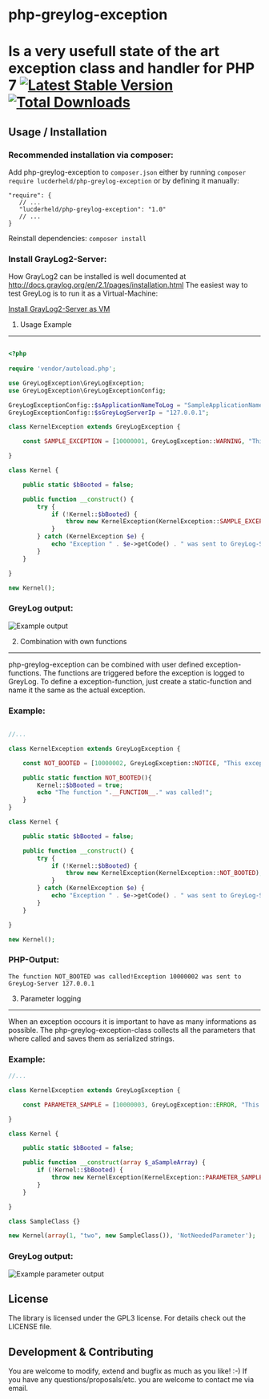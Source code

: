 # php-greylog-exception
Is a very usefull state of the art exception class and handler for PHP 7
[![Latest Stable Version](https://img.shields.io/packagist/v/lucderheld/php-greylog-exception.svg?style=flat-square)](https://packagist.org/packages/lucderheld/php-greylog-exception) [![Total Downloads](https://img.shields.io/packagist/dt/lucderheld/php-greylog-exception.svg?style=flat-square)](https://packagist.org/packages/lucderheld/php-greylog-exception) 
========

Usage / Installation
-----

### Recommended installation via composer:

Add php-greylog-exception to `composer.json` either by running `composer require lucderheld/php-greylog-exception` or by defining it manually:

    "require": {
       // ...
       "lucderheld/php-greylog-exception": "1.0"
       // ...
    }

Reinstall dependencies: `composer install`

### Install GrayLog2-Server:

How GrayLog2 can be installed is well documented at http://docs.graylog.org/en/2.1/pages/installation.html 
The easiest way to test GreyLog is to run it as a Virtual-Machine:

[Install GrayLog2-Server as VM](http://docs.graylog.org/en/2.1/pages/installation/virtual_machine_appliances.html)

1. Usage Example
-----

```php

<?php
    
require 'vendor/autoload.php';

use GreyLogException\GreyLogException;
use GreyLogException\GreyLogExceptionConfig;

GreyLogExceptionConfig::$sApplicationNameToLog = "SampleApplicationName";
GreyLogExceptionConfig::$sGreyLogServerIp = "127.0.0.1";

class KernelException extends GreyLogException {

    const SAMPLE_EXCEPTION = [10000001, GreyLogException::WARNING, "This is the exception error text with a variable '%s'"];

}

class Kernel {

    public static $bBooted = false;

    public function __construct() {
        try {
            if (!Kernel::$bBooted) {
                throw new KernelException(KernelException::SAMPLE_EXCEPTION, "someValue");
            }
        } catch (KernelException $e) {
            echo "Exception " . $e->getCode() . " was sent to GreyLog-Server " . GreyLogExceptionConfig::$sGreyLogServerIp;
        }
    }

}

new Kernel();
``` 

### GreyLog output:

![Example output](https://github.com/lucderheld/php-greylog-exception/blob/master/samples/greylog-output.png)

2. Combination with own functions
-----

php-greylog-exception can be combined with user defined exception-functions. The functions are triggered before the exception is logged to GreyLog.
To define a exception-function, just create a static-function and name it the same as the actual exception.

### Example:

```php

//...

class KernelException extends GreyLogException {

    const NOT_BOOTED = [10000002, GreyLogException::NOTICE, "This exceptions fires the function KernelException::NOT_BOOTED() before logging the exception to GrayLog"];

    public static function NOT_BOOTED(){
        Kernel::$bBooted = true;
        echo "The function ".__FUNCTION__." was called!";
    }
}

class Kernel {

    public static $bBooted = false;

    public function __construct() {
        try {
            if (!Kernel::$bBooted) {
                throw new KernelException(KernelException::NOT_BOOTED);
            }
        } catch (KernelException $e) {
            echo "Exception " . $e->getCode() . " was sent to GreyLog-Server " . GreyLogExceptionConfig::$sGreyLogServerIp;
        }
    }

}

new Kernel();
``` 

### PHP-Output:

`The function NOT_BOOTED was called!Exception 10000002 was sent to GreyLog-Server 127.0.0.1`

3. Parameter logging
-----

When an exception occours it is important to have as many informations as possible. The php-greylog-exception-class collects all the parameters that where called and saves them as serialized strings.

### Example:

```php
//...

class KernelException extends GreyLogException {

    const PARAMETER_SAMPLE = [10000003, GreyLogException::ERROR, "This exception is a sample exception for showing variables"];

}

class Kernel {

    public static $bBooted = false;

    public function __construct(array $_aSampleArray) {
        if (!Kernel::$bBooted) {
            throw new KernelException(KernelException::PARAMETER_SAMPLE);
        }
    }

}

class SampleClass {}

new Kernel(array(1, "two", new SampleClass()), 'NotNeededParameter');
``` 

### GreyLog output:

![Example parameter output](https://github.com/lucderheld/php-greylog-exception/blob/master/samples/greylog-parameter-logging.png)

License
-----

The library is licensed under the GPL3 license. For details check out the LICENSE file.

Development & Contributing
-----

You are welcome to modify, extend and bugfix as much as you like! :-) If you have any questions/proposals/etc. you are welcome to contact me via email.